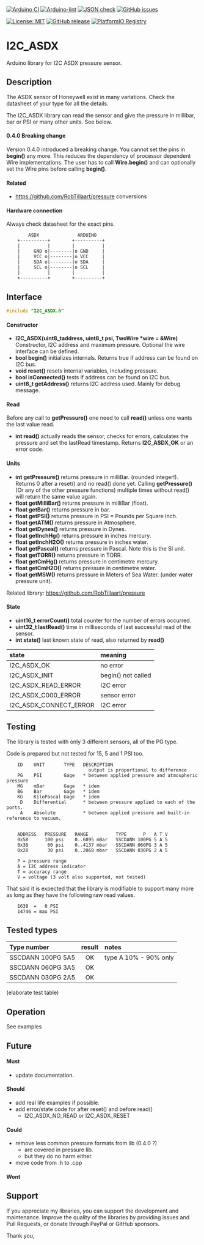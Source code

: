 
[![Arduino CI](https://github.com/RobTillaart/I2C_ASDX/workflows/Arduino%20CI/badge.svg)](https://github.com/marketplace/actions/arduino_ci)
[![Arduino-lint](https://github.com/RobTillaart/I2C_ASDX/actions/workflows/arduino-lint.yml/badge.svg)](https://github.com/RobTillaart/I2C_ASDX/actions/workflows/arduino-lint.yml)
[![JSON check](https://github.com/RobTillaart/I2C_ASDX/actions/workflows/jsoncheck.yml/badge.svg)](https://github.com/RobTillaart/I2C_ASDX/actions/workflows/jsoncheck.yml)
[![GitHub issues](https://img.shields.io/github/issues/RobTillaart/I2C_ASDX.svg)](https://github.com/RobTillaart/I2C_ASDX/issues)

[![License: MIT](https://img.shields.io/badge/license-MIT-green.svg)](https://github.com/RobTillaart/I2C_ASDX/blob/master/LICENSE)
[![GitHub release](https://img.shields.io/github/release/RobTillaart/I2C_ASDX.svg?maxAge=3600)](https://github.com/RobTillaart/I2C_ASDX/releases)
[![PlatformIO Registry](https://badges.registry.platformio.org/packages/robtillaart/library/I2C_ASDX.svg)](https://registry.platformio.org/libraries/robtillaart/I2C_ASDX)


# I2C_ASDX

Arduino library for I2C ASDX pressure sensor.


## Description

The ASDX sensor of Honeywell exist in many variations.
Check the datasheet of your type for all the details.

The I2C_ASDX library can read the sensor and give the pressure in millibar, 
bar or PSI or many other units. See below.


#### 0.4.0 Breaking change

Version 0.4.0 introduced a breaking change.
You cannot set the pins in **begin()** any more.
This reduces the dependency of processor dependent Wire implementations.
The user has to call **Wire.begin()** and can optionally set the Wire pins 
before calling **begin()**.


#### Related

- https://github.com/RobTillaart/pressure conversions


#### Hardware connection

Always check datasheet for the exact pins.

```
        ASDX              ARDUINO
    +----------+        +----------+
    |          |        |          |
    |     GND o|--------|o GND     |
    |     VCC o|--------|o VCC     |
    |     SDA o|--------|o SDA     |
    |     SCL o|--------|o SCL     |
    |          |        |          |
    +----------+        +----------+
```


## Interface

```cpp
#include "I2C_ASDX.h"
```


#### Constructor

- **I2C_ASDX(uint8_taddress, uint8_t psi, TwoWire \*wire = &Wire)** Constructor, 
I2C address and maximum pressure. Optional the wire interface can be defined.
- **bool begin()** initializes internals. 
Returns true if address can be found  on I2C bus.
- **void reset()** resets internal variables, including pressure.
- **bool isConnected()** tests if address can be found on I2C bus.
- **uint8_t getAddress()** returns I2C address used.
Mainly for debug message.


#### Read

Before any call to **getPressure()** one need to call **read()** unless one wants the last value read.

- **int read()** actually reads the sensor, checks for errors, 
calculates the pressure and set the lastRead timestamp. 
Returns **I2C_ASDX_OK** or an error code.


#### Units

- **int getPressure()** returns pressure in milliBar.
(rounded integer!).
Returns 0 after a reset() and no read() done yet.
Calling **getPressure()** (Or any of the other pressure functions) multiple times 
without read() will return the same value again.
- **float getMilliBar()** returns pressure in milliBar (float).
- **float getBar()** returns pressure in bar.
- **float getPSI()** returns pressure in PSI = Pounds per Square Inch.
- **float getATM()** returns pressure in Atmosphere.
- **float getDynes()** returns pressure in Dynes.
- **float getInchHg()** returns pressure in inches mercury.
- **float getInchH2O()** returns pressure in inches water.
- **float getPascal()** returns pressure in Pascal. Note this is the SI unit.
- **float getTORR()** returns pressure in TORR.
- **float getCmHg()** returns pressure in centimetre mercury.
- **float getCmH2O()** returns pressure in centimetre water.
- **float getMSW()** returns pressure in Meters of Sea Water. (under water pressure unit).

Related library: https://github.com/RobTillaart/pressure


#### State

- **uint16_t errorCount()** total counter for the number of errors occurred.
- **uint32_t lastRead()** time in milliseconds of last successful read of the sensor.
- **int state()** last known state of read, also returned by **read()**

|  state                   |  meaning             |
|:-------------------------|:---------------------|
|  I2C_ASDX_OK             |  no error            |
|  I2C_ASDX_INIT           |  begin() not called  |
|  I2C_ASDX_READ_ERROR     |  I2C error           |
|  I2C_ASDX_C000_ERROR     |  sensor error        |
|  I2C_ASDX_CONNECT_ERROR  |  I2C error           |


## Testing

The library is tested with only 3 different sensors, all of the PG type.

Code is prepared but not tested for 15, 5 and 1 PSI too.

```
    ID    UNIT       TYPE   DESCRIPTION
                              output is proportional to difference
    PG    PSI        Gage   * between applied pressure and atmospheric pressure
    MG    mBar       Gage   * idem
    BG    Bar        Gage   * idem
    KG    KiloPascal Gage   * idem
     D    Differential      * between pressure applied to each of the ports.
     A    Absolute          * between applied pressure and built-in reference to vacuum.


    ADDRESS   PRESSURE   RANGE          TYPE      P   A T V
    0x58      100 psi    0..6895 mBar   SSCDANN 100PG 5 A 5
    0x38       60 psi    0..4137 mbar   SSCDANN 060PG 3 A 5
    0x28       30 psi    0..2068 mbar   SSCDANN 030PG 2 A 5

    P = pressure range
    A = I2C address indicator
    T = accuracy range
    V = voltage (3 volt also supported, not tested)
```

That said it is expected that the library is modifiable to support many
more as long as they have the following raw read values.

```
    1638  =   0 PSI
    14746 = max PSI
```


## Tested types

|  Type number        |  result  |  notes  |
|:--------------------|:--------:|:--------|
|  SSCDANN 100PG 5A5  |    OK    |  type A 10% - 90% only
|  SSCDANN 060PG 3A5  |    OK    |
|  SSCDANN 030PG 2A5  |    OK    |

(elaborate test table)


## Operation

See examples


## Future

#### Must

- update documentation.

#### Should

- add real life examples if possible.
- add error/state code for after reset() and before read()
  - I2C_ASDX_NO_READ or I2C_ASDX_RESET

#### Could

- remove less common pressure formats from lib (0.4.0 ?)
  - are covered in pressure lib.
  - but they do no harm either.
- move code from .h to .cpp


#### Wont


## Support

If you appreciate my libraries, you can support the development and maintenance.
Improve the quality of the libraries by providing issues and Pull Requests, or
donate through PayPal or GitHub sponsors.

Thank you,


